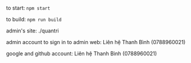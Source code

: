 to start: ```npm start```  

to build: ```npm run build```  

admin's site: ./quantri

admin account to sign in to admin web: Liên hệ Thanh Bình (0788960021)

google and github account: Liên hệ Thanh Bình (0788960021)
